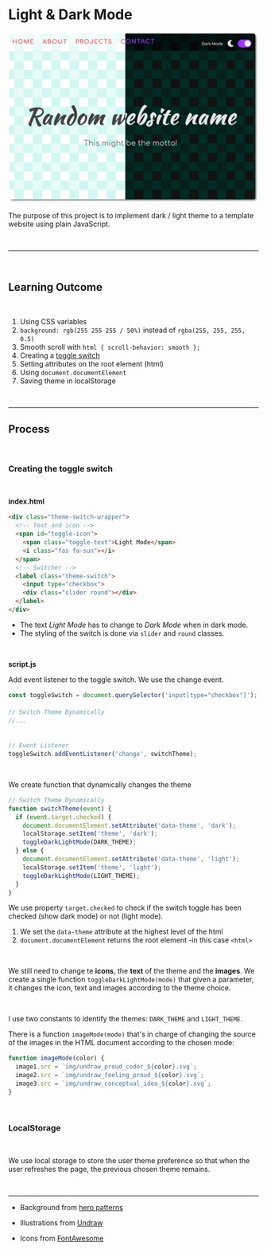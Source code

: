 # Light & Dark Mode

![cover](cover.png)

The purpose of this project is to implement dark / light theme to a template website using plain JavaScript.

<br>

---

<br>

## Learning Outcome

<br>

1. Using CSS variables
2. `background: rgb(255 255 255 / 50%)` instead of `rgba(255, 255, 255, 0.5)`
3. Smooth scroll with `html { scroll-behavior: smooth };`
4. Creating a [toggle switch](https://www.w3schools.com/howto/howto_css_switch.asp)
5. Setting attributes on the root element (html) 
6. Using `document.documentElement` 
7. Saving theme in localStorage

<br>

---

## Process

<br>

### Creating the toggle switch

<br>

**index.html**

```html
<div class="theme-switch-wrapper">
  <!-- Text and icon -->
  <span id="toggle-icon">
  	<span class="toggle-text">Light Mode</span>
    <i class="fas fa-sun"></i>
  </span>
  <!-- Switcher -->
  <label class="theme-switch">
  	<input type="checkbox">
    <div class="slider round"></div>
  </label>
</div>
```

- The text *Light Mode* has to change to *Dark Mode* when in dark mode.
- The styling of the switch is done via `slider` and `round` classes.

<br>

**script.js**

Add event listener to the toggle switch. We use the change event.

```js
const toggleSwitch = document.querySelector('input[type="checkbox"]');

// Switch Theme Dynamically
//...


// Event Listener
toggleSwitch.addEventListener('change', switchTheme);
```

<br>

We create function that dynamically changes the theme

```js
// Switch Theme Dynamically
function switchTheme(event) {
  if (event.target.checked) {
    document.documentElement.setAttribute('data-theme', 'dark');
    localStorage.setItem('theme', 'dark');
    toggleDarkLightMode(DARK_THEME);
  } else {
    document.documentElement.setAttribute('data-theme', 'light');
    localStorage.setItem('theme', 'light');
    toggleDarkLightMode(LIGHT_THEME);
  }
}
```

We use property `target.checked` to check if the switch toggle has been checked (show dark mode) or not (light mode).

1. We set the `data-theme` attribute at the highest level of the html
2. `document.documentElement` returns the root element -in this case `<html>`

<br>

We still need to change te **icons**, the **text** of the theme and the **images**. We create a single function `toggleDarkLightMode(mode)` that given a parameter, it changes the icon, text and images according to the theme choice.

<br>

I use two constants to identify the themes: `DARK_THEME` and `LIGHT_THEME`.

There is a function `imageMode(mode)` that's in charge of changing the source of the images in the HTML document according to the chosen mode:

```js
function imageMode(color) {
  image1.src = `img/undraw_proud_coder_${color}.svg`;
  image2.src = `img/undraw_feeling_proud_${color}.svg`;
  image3.src = `img/undraw_conceptual_idea_${color}.svg`;
}
```

<br>

### LocalStorage

<br>

We use local storage to store the user theme preference so that when the user refreshes the page, the previous chosen theme remains. 

<br>

---

- Background from [hero patterns](https://www.heropatterns.com/)

- Illustrations from [Undraw](https://undraw.co/illustrations)

- Icons from [FontAwesome](https://fontawesome.com/)



